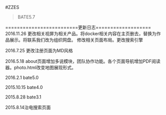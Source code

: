 #ZZES
>BATE5.7

=========================更新日志===================
2016.11.26 更改相关视屏为相关产品。将docker相关内容在主页删去，替换为作品展示。将联系我们改为组织网盘。
修改相关页面布局。更改搜索引擎

2016.7.25 更改注册页面为MD风格

2016.5.18 about页面增加多说模块，团队协作功能。各个页面导航增加PDF阅读器。photo.html改变地图展现形式。

2016.2.1 bate5.0

2015.10.15 bate4.0

2015.8.28 bate3.1

2015.8.14治电搜索页面